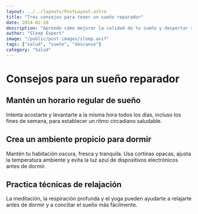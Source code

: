 ```yaml
---
layout: ../../layouts/PostLayout.astro
title: "Tres consejos para tener un sueño reparador"
date: 2024-02-28
description: "Aprende cómo mejorar la calidad de tu sueño y despertar sintiéndote más descansado y rejuvenecido"
author: "Sleep Expert"
image: "/public/post-images/sleep.avif"
tags: ["salud", "sueño", "descanso"]
category: "Salud"
---
```


# Consejos para un sueño reparador

## Mantén un horario regular de sueño

Intenta acostarte y levantarte a la misma hora todos los días, incluso los fines de semana, para establecer un ritmo circadiano saludable.

## Crea un ambiente propicio para dormir

Mantén tu habitación oscura, fresca y tranquila. Usa cortinas opacas, ajusta la temperatura ambiente y evita la luz azul de dispositivos electrónicos antes de dormir.

## Practica técnicas de relajación

La meditación, la respiración profunda y el yoga pueden ayudarte a relajarte antes de dormir y a conciliar el sueño más fácilmente.

